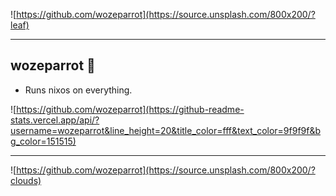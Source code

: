 ![https://github.com/wozeparrot](https://source.unsplash.com/800x200/?leaf)

---

## wozeparrot :parrot:

- Runs nixos on everything.

![https://github.com/wozeparrot](https://github-readme-stats.vercel.app/api/?username=wozeparrot&line_height=20&title_color=fff&text_color=9f9f9f&bg_color=151515)

---

![https://github.com/wozeparrot](https://source.unsplash.com/800x200/?clouds)
